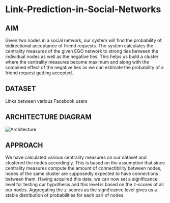 # Link-Prediction-in-Social-Networks
## AIM
Given two nodes in a social network, our system will find the probability of bidirectional acceptance of friend requests. The system calculates the centrality measures of the given EGO network to strong ties between the individual nodes as well as the negative ties. This helps us build a cluster where the centrality measures become maximum and along with the combined effect of the negative ties as we can estimate the probability of a friend request getting accepted. 

## DATASET
Links between various Facebook users

## ARCHITECTURE DIAGRAM
![Architecture](https://whimsical.com/cse3021-flowchart-Mt8tpwbkW2zJAfPVGwNCdx)

## APPROACH
We have calculated various centrality measures on our dataset and clustered the nodes accordingly. This is based on the assumption that since centrality measures compute the amount of connectibility between nodes, nodes of the same cluster are supposedly expected to have connections between them. Having acquired this data, we can now set a significance level for testing our hypothesis and this level is based on the z-scores of all our nodes. Aggregating the z-scores as the significance level gives us a stable distribution of probabilities for each pair of nodes. 
